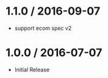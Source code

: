 
1.1.0 / 2016-09-07
==================

  * support ecom spec v2

1.0.0 / 2016-07-07
===================

  * Initial Release
